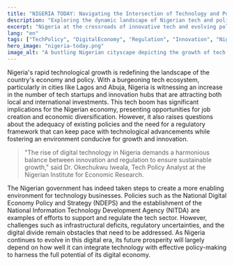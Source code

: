 ```yaml
---
title: "NIGERIA TODAY: Navigating the Intersection of Technology and Policy"
description: "Exploring the dynamic landscape of Nigerian tech and policy."
excerpt: "Nigeria at the crossroads of innovative tech and evolving policy."
lang: "en"
tags: ["TechPolicy", "DigitalEconomy", "Regulation", "Innovation", "Nigeria"]
hero_image: "nigeria-today.png"
image_alt: "A bustling Nigerian cityscape depicting the growth of tech and policy"
---
```


Nigeria's rapid technological growth is redefining the landscape of the country's economy and policy. With a burgeoning tech ecosystem, particularly in cities like Lagos and Abuja, Nigeria is witnessing an increase in the number of tech startups and innovation hubs that are attracting both local and international investments. This tech boom has significant implications for the Nigerian economy, presenting opportunities for job creation and economic diversification. However, it also raises questions about the adequacy of existing policies and the need for a regulatory framework that can keep pace with technological advancements while fostering an environment conducive for growth and innovation.

> "The rise of digital technology in Nigeria demands a harmonious balance between innovation and regulation to ensure sustainable growth," said Dr. Okechukwu Iweala, Tech Policy Analyst at the Nigerian Institute for Economic Research.

The Nigerian government has indeed taken steps to create a more enabling environment for technology businesses. Policies such as the National Digital Economy Policy and Strategy (NDEPS) and the establishment of the National Information Technology Development Agency (NITDA) are examples of efforts to support and regulate the tech sector. However, challenges such as infrastructural deficits, regulatory uncertainties, and the digital divide remain obstacles that need to be addressed. As Nigeria continues to evolve in this digital era, its future prosperity will largely depend on how well it can integrate technology with effective policy-making to harness the full potential of its digital economy.